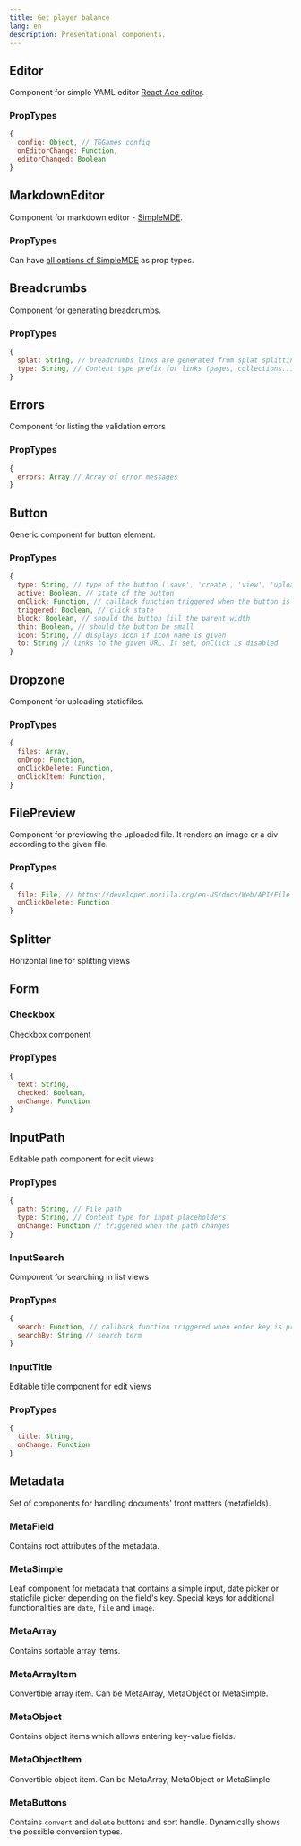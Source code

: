 ```yaml
---
title: Get player balance
lang: en
description: Presentational components.
---
```


## Editor

Component for simple YAML editor [React Ace editor](https://github.com/securingsincity/react-ace).

### PropTypes

```javascript
{
  config: Object, // TGGames config
  onEditorChange: Function,
  editorChanged: Boolean
}
```

## MarkdownEditor

Component for markdown editor - [SimpleMDE](https://simplemde.com/).

### PropTypes
Can have [all options of SimpleMDE](https://github.com/NextStepWebs/simplemde-markdown-editor#configuration) as prop types.

## Breadcrumbs

Component for generating breadcrumbs.

### PropTypes

```javascript
{
  splat: String, // breadcrumbs links are generated from splat splitting by `/`
  type: String, // Content type prefix for links (pages, collections..)
}
```

## Errors

Component for listing the validation errors

### PropTypes

```javascript
{
  errors: Array // Array of error messages
}
```

## Button

Generic component for button element.

### PropTypes

```javascript
{
  type: String, // type of the button ('save', 'create', 'view', 'upload' etc.)
  active: Boolean, // state of the button
  onClick: Function, // callback function triggered when the button is clicked
  triggered: Boolean, // click state
  block: Boolean, // should the button fill the parent width
  thin: Boolean, // should the button be small
  icon: String, // displays icon if icon name is given
  to: String // links to the given URL. If set, onClick is disabled
}
```

## Dropzone

Component for uploading staticfiles.

### PropTypes

```javascript
{
  files: Array,
  onDrop: Function,
  onClickDelete: Function,
  onClickItem: Function,
}
```

## FilePreview

Component for previewing the uploaded file. It renders an image or a div according to
the given file.

### PropTypes

```javascript
{
  file: File, // https://developer.mozilla.org/en-US/docs/Web/API/File
  onClickDelete: Function
}
```

## Splitter

Horizontal line for splitting views

## Form

### Checkbox

Checkbox component

### PropTypes

```javascript
{
  text: String,
  checked: Boolean,
  onChange: Function
}
```

## InputPath

Editable path component for edit views

### PropTypes

```javascript
{
  path: String, // File path
  type: String, // Content type for input placeholders
  onChange: Function // triggered when the path changes
}
```

### InputSearch

Component for searching in list views

### PropTypes

```javascript
{
  search: Function, // callback function triggered when enter key is pressed
  searchBy: String // search term
}
```

### InputTitle

Editable title component for edit views

### PropTypes

```javascript
{
  title: String,
  onChange: Function
}
```

## Metadata

Set of components for handling documents' front matters (metafields).

### MetaField

Contains root attributes of the metadata.

### MetaSimple

Leaf component for metadata that contains a simple input, date picker or staticfile
picker depending on the field's key.
Special keys for additional functionalities are `date`, `file` and `image`.

### MetaArray

Contains sortable array items.

### MetaArrayItem

Convertible array item. Can be MetaArray, MetaObject or MetaSimple.

### MetaObject

Contains object items which allows entering key-value fields.

### MetaObjectItem

Convertible object item. Can be MetaArray, MetaObject or MetaSimple.

### MetaButtons

Contains `convert` and `delete` buttons and sort handle. Dynamically shows the possible
conversion types.
